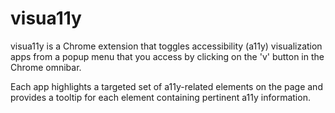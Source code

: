 # visua11y

visua11y is a Chrome extension that toggles accessibility (a11y) visualization apps from a popup menu
that you access by clicking on the 'v' button in the Chrome omnibar.

Each app highlights a targeted set of a11y-related elements on the page and provides a tooltip for
each element containing pertinent a11y information.
